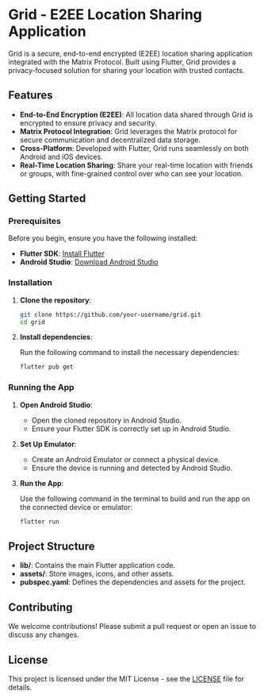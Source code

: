 
# Grid - E2EE Location Sharing Application

Grid is a secure, end-to-end encrypted (E2EE) location sharing application integrated with the Matrix Protocol. Built using Flutter, Grid provides a privacy-focused solution for sharing your location with trusted contacts.

## Features

- **End-to-End Encryption (E2EE)**: All location data shared through Grid is encrypted to ensure privacy and security.
- **Matrix Protocol Integration**: Grid leverages the Matrix protocol for secure communication and decentralized data storage.
- **Cross-Platform**: Developed with Flutter, Grid runs seamlessly on both Android and iOS devices.
- **Real-Time Location Sharing**: Share your real-time location with friends or groups, with fine-grained control over who can see your location.

## Getting Started

### Prerequisites

Before you begin, ensure you have the following installed:

- **Flutter SDK**: [Install Flutter](https://flutter.dev/docs/get-started/install)
- **Android Studio**: [Download Android Studio](https://developer.android.com/studio)

### Installation

1. **Clone the repository**:

   ```bash
   git clone https://github.com/your-username/grid.git
   cd grid
   ```

2. **Install dependencies**:

   Run the following command to install the necessary dependencies:

   ```bash
   flutter pub get
   ```

### Running the App

1. **Open Android Studio**:

    - Open the cloned repository in Android Studio.
    - Ensure your Flutter SDK is correctly set up in Android Studio.

2. **Set Up Emulator**:

    - Create an Android Emulator or connect a physical device.
    - Ensure the device is running and detected by Android Studio.

3. **Run the App**:

   Use the following command in the terminal to build and run the app on the connected device or emulator:

   ```bash
   flutter run
   ```

## Project Structure

- **lib/**: Contains the main Flutter application code.
- **assets/**: Store images, icons, and other assets.
- **pubspec.yaml**: Defines the dependencies and assets for the project.

## Contributing

We welcome contributions! Please submit a pull request or open an issue to discuss any changes.

## License

This project is licensed under the MIT License - see the [LICENSE](LICENSE) file for details.
